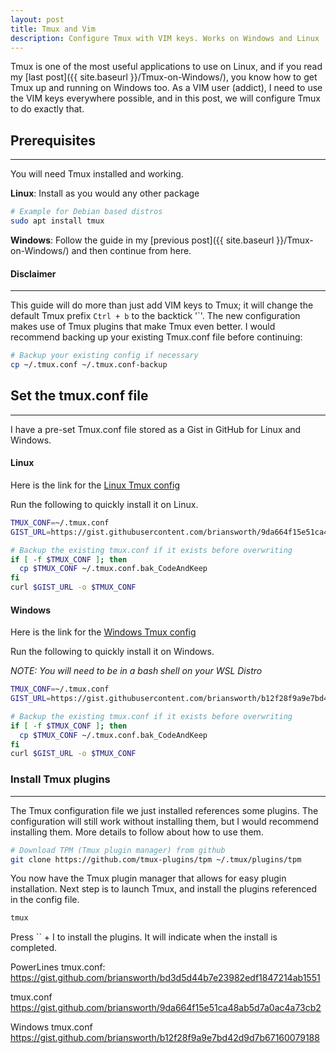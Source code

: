 ```yaml
---
layout: post
title: Tmux and Vim
description: Configure Tmux with VIM keys. Works on Windows and Linux
---
```


Tmux is one of the most useful applications to use on Linux, 
and if you read my [last post]({{ site.baseurl }}/Tmux-on-Windows/), 
you know how to get Tmux up and running on Windows too.
As a VIM user (addict), I need to use the VIM keys everywhere possible, 
and in this post, we will configure Tmux to do exactly that.

## Prerequisites

----

You will need Tmux installed and working.

**Linux**: Install as you would any other package

```bash
# Example for Debian based distros
sudo apt install tmux
```

**Windows**: Follow the guide in my 
[previous post]({{ site.baseurl }}/Tmux-on-Windows/) and then continue from here.


#### Disclaimer

----

This guide will do more than just add VIM keys to Tmux;
it will change the default Tmux prefix `Ctrl + b` to the backtick '`'. 
The new configuration makes use of Tmux plugins that make Tmux even better.
I would recommend backing up your existing Tmux.conf file before continuing:

```bash
# Backup your existing config if necessary
cp ~/.tmux.conf ~/.tmux.conf-backup
```

## Set the tmux.conf file

----

I have a pre-set Tmux.conf file stored as a Gist in GitHub for Linux and Windows.

#### Linux

Here is the link for the [Linux Tmux config](https://gist.github.com/briansworth/9da664f15e51ca48ab5d7a0ac4a73cb2)

Run the following to quickly install it on Linux.

```bash
TMUX_CONF=~/.tmux.conf
GIST_URL=https://gist.githubusercontent.com/briansworth/9da664f15e51ca48ab5d7a0ac4a73cb2/raw/ea2f7da743887e345dbddeccd7eedb1fd2271ba6/.tmux.conf

# Backup the existing tmux.conf if it exists before overwriting
if [ -f $TMUX_CONF ]; then
  cp $TMUX_CONF ~/.tmux.conf.bak_CodeAndKeep
fi
curl $GIST_URL -o $TMUX_CONF
```

#### Windows

Here is the link for the [Windows Tmux config](https://gist.github.com/briansworth/b12f28f9a9e7bd42d9d7b67160079188)

Run the following to quickly install it on Windows.

*NOTE: You will need to be in a bash shell on your WSL Distro*

```bash
TMUX_CONF=~/.tmux.conf
GIST_URL=https://gist.githubusercontent.com/briansworth/b12f28f9a9e7bd42d9d7b67160079188/raw/61bcca39aed0b68fb2891c26ac4bf92c20733bcd/windows.tmux.conf

# Backup the existing tmux.conf if it exists before overwriting
if [ -f $TMUX_CONF ]; then
  cp $TMUX_CONF ~/.tmux.conf.bak_CodeAndKeep
fi
curl $GIST_URL -o $TMUX_CONF
```

### Install Tmux plugins

----

The Tmux configuration file we just installed references some plugins.
The configuration will still work without installing them, 
but I would recommend installing them. 
More details to follow about how to use them.

```bash
# Download TPM (Tmux plugin manager) from github
git clone https://github.com/tmux-plugins/tpm ~/.tmux/plugins/tpm
```
You now have the Tmux plugin manager that allows for easy plugin installation.
Next step is to launch Tmux, and install the plugins referenced in the config file.

```bash
tmux
```

Press `` + I to install the plugins. 
It will indicate when the install is completed.



PowerLines tmux.conf:
https://gist.github.com/briansworth/bd3d5d44b7e23982edf1847214ab1551

tmux.conf
https://gist.github.com/briansworth/9da664f15e51ca48ab5d7a0ac4a73cb2

Windows tmux.conf
https://gist.github.com/briansworth/b12f28f9a9e7bd42d9d7b67160079188


